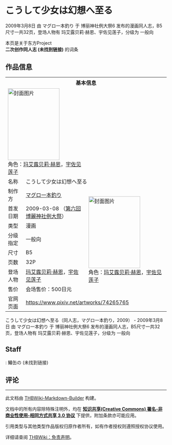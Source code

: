 # こうして少女は幻想へ至る

<!-- source html: G:\repos\THBWiki-Markdown-Builder\THBWikiMarkdown\Temp\main\1\12\ns0%3A%E3%81%93%E3%81%86%E3%81%97%E3%81%A6%E5%B0%91%E5%A5%B3%E3%81%AF%E5%B9%BB%E6%83%B3%E3%81%B8%E8%87%B3%E3%82%8B.html -->

2009年3月8日 由 マグロ一本釣り 于 博丽神社例大祭6 发布的漫画同人志，B5尺寸一共32页，登场人物有 玛艾露贝莉·赫恩、宇佐见莲子，分级为 一般向

本页是关于东方Project  
 **二次创作同人志 (未找到链接)** 的词条
## 作品信息

<table><tbody><tr><th colspan="3">基本信息</th></tr><tr><td class="cover-artwork-mobile" colspan="2"><a href="./文件-こうして少女は幻想へ至る封面.jpg.md" class="image" title="封面图片"><img alt="封面图片" src="https://upload.thwiki.cc/thumb/b/b8/%E3%81%93%E3%81%86%E3%81%97%E3%81%A6%E5%B0%91%E5%A5%B3%E3%81%AF%E5%B9%BB%E6%83%B3%E3%81%B8%E8%87%B3%E3%82%8B%E5%B0%81%E9%9D%A2.jpg/161px-%E3%81%93%E3%81%86%E3%81%97%E3%81%A6%E5%B0%91%E5%A5%B3%E3%81%AF%E5%B9%BB%E6%83%B3%E3%81%B8%E8%87%B3%E3%82%8B%E5%B0%81%E9%9D%A2.jpg" decoding="async" loading="lazy" width="161" height="224" srcset="https://upload.thwiki.cc/thumb/b/b8/%E3%81%93%E3%81%86%E3%81%97%E3%81%A6%E5%B0%91%E5%A5%B3%E3%81%AF%E5%B9%BB%E6%83%B3%E3%81%B8%E8%87%B3%E3%82%8B%E5%B0%81%E9%9D%A2.jpg/242px-%E3%81%93%E3%81%86%E3%81%97%E3%81%A6%E5%B0%91%E5%A5%B3%E3%81%AF%E5%B9%BB%E6%83%B3%E3%81%B8%E8%87%B3%E3%82%8B%E5%B0%81%E9%9D%A2.jpg 1.5x, https://upload.thwiki.cc/thumb/b/b8/%E3%81%93%E3%81%86%E3%81%97%E3%81%A6%E5%B0%91%E5%A5%B3%E3%81%AF%E5%B9%BB%E6%83%B3%E3%81%B8%E8%87%B3%E3%82%8B%E5%B0%81%E9%9D%A2.jpg/322px-%E3%81%93%E3%81%86%E3%81%97%E3%81%A6%E5%B0%91%E5%A5%B3%E3%81%AF%E5%B9%BB%E6%83%B3%E3%81%B8%E8%87%B3%E3%82%8B%E5%B0%81%E9%9D%A2.jpg 2x" data-file-width="700" data-file-height="973"></a><div class="cover-char">角色：<a href="./玛艾露贝莉·赫恩.md" title="玛艾露贝莉·赫恩">玛艾露贝莉·赫恩</a>，<a href="./宇佐见莲子.md" title="宇佐见莲子">宇佐见莲子</a></div></td>
</tr><tr><td class="label">名称</td><td colspan="2"> こうして少女は幻想へ至る </td></tr><tr><td class="label">制作方</td><td><a href="./マグロ一本釣り.md" title="マグロ一本釣り">マグロ一本釣り</a></td><td class="cover-artwork" rowspan="8" style="min-width:224px;"><a href="./文件-こうして少女は幻想へ至る封面.jpg.md" class="image" title="封面图片"><img alt="封面图片" src="https://upload.thwiki.cc/thumb/b/b8/%E3%81%93%E3%81%86%E3%81%97%E3%81%A6%E5%B0%91%E5%A5%B3%E3%81%AF%E5%B9%BB%E6%83%B3%E3%81%B8%E8%87%B3%E3%82%8B%E5%B0%81%E9%9D%A2.jpg/161px-%E3%81%93%E3%81%86%E3%81%97%E3%81%A6%E5%B0%91%E5%A5%B3%E3%81%AF%E5%B9%BB%E6%83%B3%E3%81%B8%E8%87%B3%E3%82%8B%E5%B0%81%E9%9D%A2.jpg" decoding="async" loading="lazy" width="161" height="224" srcset="https://upload.thwiki.cc/thumb/b/b8/%E3%81%93%E3%81%86%E3%81%97%E3%81%A6%E5%B0%91%E5%A5%B3%E3%81%AF%E5%B9%BB%E6%83%B3%E3%81%B8%E8%87%B3%E3%82%8B%E5%B0%81%E9%9D%A2.jpg/242px-%E3%81%93%E3%81%86%E3%81%97%E3%81%A6%E5%B0%91%E5%A5%B3%E3%81%AF%E5%B9%BB%E6%83%B3%E3%81%B8%E8%87%B3%E3%82%8B%E5%B0%81%E9%9D%A2.jpg 1.5x, https://upload.thwiki.cc/thumb/b/b8/%E3%81%93%E3%81%86%E3%81%97%E3%81%A6%E5%B0%91%E5%A5%B3%E3%81%AF%E5%B9%BB%E6%83%B3%E3%81%B8%E8%87%B3%E3%82%8B%E5%B0%81%E9%9D%A2.jpg/322px-%E3%81%93%E3%81%86%E3%81%97%E3%81%A6%E5%B0%91%E5%A5%B3%E3%81%AF%E5%B9%BB%E6%83%B3%E3%81%B8%E8%87%B3%E3%82%8B%E5%B0%81%E9%9D%A2.jpg 2x" data-file-width="700" data-file-height="973"></a><div class="cover-char">角色：<a href="./玛艾露贝莉·赫恩.md" title="玛艾露贝莉·赫恩">玛艾露贝莉·赫恩</a>，<a href="./宇佐见莲子.md" title="宇佐见莲子">宇佐见莲子</a></div></td>
</tr><tr><td class="label">首发日期</td><td>2009-03-08&#160;（<a href="/展会作品列表?e=%E5%8D%9A%E4%B8%BD%E7%A5%9E%E7%A4%BE%E4%BE%8B%E5%A4%A7%E7%A5%AD%236">第六回 博麗神社例大祭</a>）</td></tr><tr><td class="label">类型</td><td>漫画</td></tr><tr><td class="label">分级指定</td><td>一般向</td></tr><tr><td class="label">尺寸</td><td>B5</td></tr><tr><td class="label">页数</td><td>32P</td></tr><tr><td class="label">登场人物</td><td><a href="./玛艾露贝莉·赫恩.md" title="玛艾露贝莉·赫恩">玛艾露贝莉·赫恩</a>，<a href="./宇佐见莲子.md" title="宇佐见莲子">宇佐见莲子</a></td></tr><tr><td class="label">售价</td><td>会场售价：500日元</td></tr>
<tr><td class="label">官网页面</td><td colspan="2"><a rel="nofollow" class="external free" href="https://www.pixiv.net/artworks/74265765">https://www.pixiv.net/artworks/74265765</a></td></tr></tbody></table>

こうして少女は幻想へ至る（同人志，マグロ一本釣り，2009） - 2009年3月8日 由 マグロ一本釣り 于 博丽神社例大祭6 发布的漫画同人志，B5尺寸一共32页，登场人物有 玛艾露贝莉·赫恩、宇佐见莲子，分级为 一般向
## Staff
: 鰆缶の (未找到链接)

## 评论




---

此文档由 [THBWiki-Markdown-Builder](https://github.com/Delsin-Yu/THBWiki-Markdown-Builder) 构建。

文档中的所有内容除特殊注明外，均在 [**知识共享(Creative Commons) 署名-非商业性使用-相同方式共享 3.0 协议**](https://creativecommons.org/licenses/by-sa/3.0/deed.zh-hans) 下提供，附加条款亦可能应用。

引用类型与其他类型作品版权归原作者所有，如有作者授权则遵照授权协议使用。

详细请查阅 [THBWiki：免责声明](https://thbwiki.cc/THBWiki:%E5%85%8D%E8%B4%A3%E5%A3%B0%E6%98%8E)。

